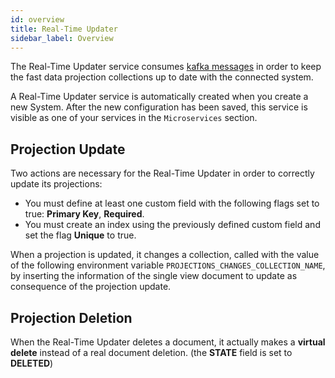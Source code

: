 ```yaml
---
id: overview
title: Real-Time Updater
sidebar_label: Overview
---
```


The Real-Time Updater service consumes [kafka messages](https://kafka.apache.org/intro#intro_concepts_and_terms) in order to keep the fast data projection collections up to date with the connected system.

A Real-Time Updater service is automatically created when you create a new System. 
After the new configuration has been saved, this service is visible as one of your services in the `Microservices` section.

## Projection Update

Two actions are necessary for the Real-Time Updater in order to correctly update its projections:

- You must define at least one custom field with the following flags set to true: **Primary Key**, **Required**.
- You must create an index using the previously defined custom field and set the flag **Unique** to true.

When a projection is updated, it changes a collection, called with the value of the following environment variable `PROJECTIONS_CHANGES_COLLECTION_NAME`, by inserting the information of the single view document to update as consequence of the projection update.

## Projection Deletion

When the Real-Time Updater deletes a document, it actually makes a **virtual delete** instead of a real document deletion. (the __STATE__ field is set to **DELETED**)
